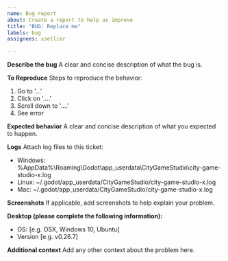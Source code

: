 ```yaml
---
name: Bug report
about: Create a report to help us improve
title: "BUG: Replace me"
labels: bug
assignees: xsellier

---
```


**Describe the bug**
A clear and concise description of what the bug is.

**To Reproduce**
Steps to reproduce the behavior:
1. Go to '...'
2. Click on '....'
3. Scroll down to '....'
4. See error

**Expected behavior**
A clear and concise description of what you expected to happen.

**Logs**
Attach log files to this ticket:
- Windows: %AppData%\Roaming\Godot\app_userdata\CityGameStudio\city-game-studio-x.log
- Linux: ~/.godot/app_userdata/CityGameStudio/city-game-studio-x.log
- Mac: ~/.godot/app_userdata/CityGameStudio/city-game-studio-x.log

**Screenshots**
If applicable, add screenshots to help explain your problem.

**Desktop (please complete the following information):**
 - OS: [e.g. OSX, Windows 10, Ubuntu]
 - Version [e.g. v0.26.7]

**Additional context**
Add any other context about the problem here.

